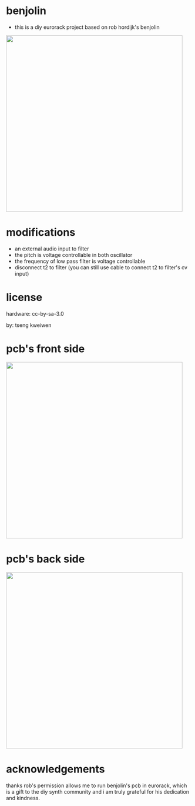 # benjolin
* this is a diy eurorack project based on rob hordijk's benjolin 

<img src="https://cloud.githubusercontent.com/assets/15021145/16653856/99682310-4485-11e6-91bf-216e7747f427.jpg" width="480">

# modifications
* an external audio input to filter
* the pitch is voltage controllable in both oscillator
* the frequency of low pass filter is voltage controllable
* disconnect t2 to filter (you can still use cable to connect t2 to filter's cv input)

# license
hardware: cc-by-sa-3.0


by: tseng kweiwen

# pcb's front side
<img src="https://cloud.githubusercontent.com/assets/15021145/16654984/df2374e0-448a-11e6-84c2-f2f5af4d63cb.png" width="480">

# pcb's back side
<img src="https://cloud.githubusercontent.com/assets/15021145/16654983/df1690a4-448a-11e6-8010-2fd061353b7f.png" width="480">

# acknowledgements
thanks rob's permission allows me to run benjolin's pcb in eurorack, which is a gift to the diy synth community and i am truly grateful for his dedication and kindness.

